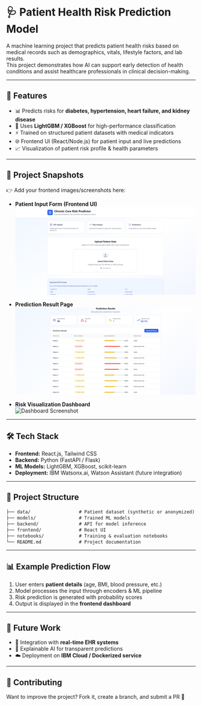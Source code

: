 # 🩺 Patient Health Risk Prediction Model  

A machine learning project that predicts patient health risks based on medical records such as demographics, vitals, lifestyle factors, and lab results.  
This project demonstrates how AI can support early detection of health conditions and assist healthcare professionals in clinical decision-making.  

---

## 🚀 Features  
- 📊 Predicts risks for **diabetes, hypertension, heart failure, and kidney disease**  
- 🧠 Uses **LightGBM / XGBoost** for high-performance classification  
- ⚡ Trained on structured patient datasets with medical indicators  
- 🌐 Frontend UI (React/Node.js) for patient input and live predictions  
- 📈 Visualization of patient risk profile & health parameters  

---

## 📸 Project Snapshots  

👉 Add your frontend images/screenshots here:  

- **Patient Input Form (Frontend UI)**  
  ![Frontend Input Screenshot](images/frontend_input.png)  

- **Prediction Result Page**  
  ![Prediction Output Screenshot](images/frontend_output.png)  

- **Risk Visualization Dashboard**  
  ![Dashboard Screenshot](images/dashboard.png)  

---

## 🛠️ Tech Stack  

- **Frontend:** React.js, Tailwind CSS  
- **Backend:** Python (FastAPI / Flask)  
- **ML Models:** LightGBM, XGBoost, scikit-learn  
- **Deployment:** IBM Watsonx.ai, Watson Assistant (future integration)  

---

## 📂 Project Structure  

```
├── data/                  # Patient dataset (synthetic or anonymized)  
├── models/                # Trained ML models  
├── backend/               # API for model inference  
├── frontend/              # React UI  
├── notebooks/             # Training & evaluation notebooks  
└── README.md              # Project documentation  
```

---

## 📊 Example Prediction Flow  

1. User enters **patient details** (age, BMI, blood pressure, etc.)  
2. Model processes the input through encoders & ML pipeline  
3. Risk prediction is generated with probability scores  
4. Output is displayed in the **frontend dashboard**  

---

## 📌 Future Work  
- 🔗 Integration with **real-time EHR systems**  
- 🧾 Explainable AI for transparent predictions  
- ☁️ Deployment on **IBM Cloud / Dockerized service**  

---

## 🤝 Contributing  
Want to improve the project? Fork it, create a branch, and submit a PR 🚀  


